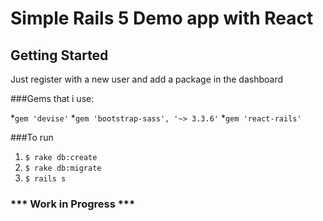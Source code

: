 # Simple Rails 5 Demo app with React

## Getting Started
Just register with a new user and add a package in the dashboard

###Gems that i use:

*`gem 'devise'`
*`gem 'bootstrap-sass', '~> 3.3.6'`
*`gem 'react-rails'`

###To run

1. `$ rake db:create`
1. `$ rake db:migrate`
1. `$ rails s`

### *** Work in Progress ***
